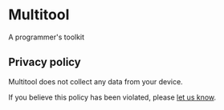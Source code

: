 # Multitool

A programmer's toolkit

## Privacy policy

Multitool does not collect any data from your device.

If you believe this policy has been violated, please [let us know](https://github.com/xorkevin/multitool/issues).

